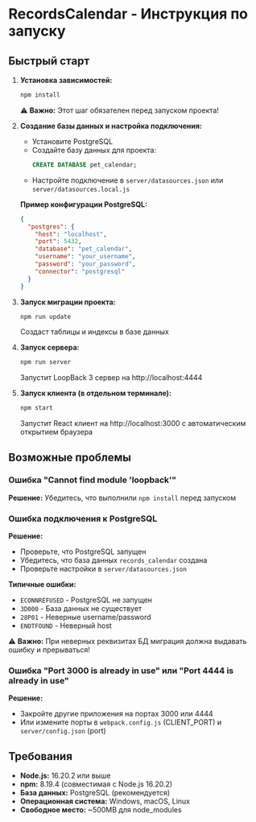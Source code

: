 # RecordsCalendar - Инструкция по запуску

## Быстрый старт

1. **Установка зависимостей:**
   ```bash
   npm install
   ```
   
  
   
   ⚠️ **Важно:** Этот шаг обязателен перед запуском проекта!

2. **Создание базы данных и настройка подключения:**
   - Установите PostgreSQL
   - Создайте базу данных для проекта:
     ```sql
     CREATE DATABASE pet_calendar;
     ```
   - Настройте подключение в `server/datasources.json` или `server/datasources.local.js`
   
   **Пример конфигурации PostgreSQL:**
   ```json
   {
     "postgres": {
       "host": "localhost",
       "port": 5432,
       "database": "pet_calendar",
       "username": "your_username",
       "password": "your_password",
       "connector": "postgresql"
     }
   }
   ```

3. **Запуск миграции проекта:**
   ```bash
   npm run update
   ```
   Создаст таблицы и индексы в базе данных

4. **Запуск сервера:**
   ```bash
   npm run server
   ```
   Запустит LoopBack 3 сервер на http://localhost:4444

5. **Запуск клиента (в отдельном терминале):**
   ```bash
   npm start
   ```
   Запустит React клиент на http://localhost:3000 с автоматическим открытием браузера

## Возможные проблемы

### Ошибка "Cannot find module 'loopback'"
**Решение:** Убедитесь, что выполнили `npm install` перед запуском

### Ошибка подключения к PostgreSQL
**Решение:** 
- Проверьте, что PostgreSQL запущен
- Убедитесь, что база данных `records_calendar` создана
- Проверьте настройки в `server/datasources.json`

**Типичные ошибки:**
- `ECONNREFUSED` - PostgreSQL не запущен
- `3D000` - База данных не существует
- `28P01` - Неверные username/password
- `ENOTFOUND` - Неверный host

⚠️ **Важно:** При неверных реквизитах БД миграция должна выдавать ошибку и прерываться!

### Ошибка "Port 3000 is already in use" или "Port 4444 is already in use"
**Решение:** 
- Закройте другие приложения на портах 3000 или 4444
- Или измените порты в `webpack.config.js` (CLIENT_PORT) и `server/config.json` (port)

## Требования

- **Node.js:** 16.20.2 или выше
- **npm:** 8.19.4 (совместимая с Node.js 16.20.2)
- **База данных:** PostgreSQL (рекомендуется)
- **Операционная система:** Windows, macOS, Linux
- **Свободное место:** ~500MB для node_modules